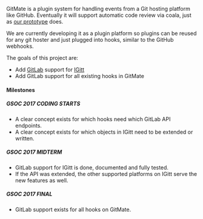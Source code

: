 GitMate is a plugin system for handling events from a Git hosting platform like
GitHub. Eventually it will support automatic code review via coala, just as
[our prototype](http://gitmate.io) does.

We are currently developing it as a plugin platform so plugins can be reused
for any git hoster and just plugged into hooks, similar to the GitHub webhooks.

The goals of this project are:

- Add [GitLab](https://gitlab.com/) support for [IGitt](https://gitlab.com/gitmate/IGitt)
- Add GitLab support for all existing hooks in GitMate

#### Milestones

##### GSOC 2017 CODING STARTS

- A clear concept exists for which hooks need which GitLab API endpoints.
- A clear concept exists for which objects in IGitt need to be extended or written.

##### GSOC 2017 MIDTERM

- GitLab support for IGitt is done, documented and fully tested.
- If the API was extended, the other supported platforms on IGitt serve the new features as well.

##### GSOC 2017 FINAL

- GitLab support exists for all hooks on GitMate.
